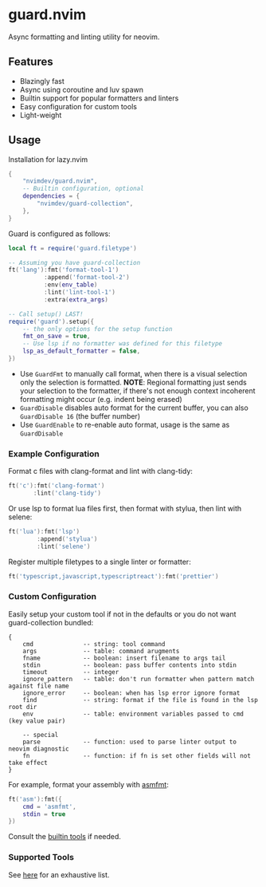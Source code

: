 # guard.nvim

Async formatting and linting utility for neovim.

## Features

- Blazingly fast
- Async using coroutine and luv spawn
- Builtin support for popular formatters and linters
- Easy configuration for custom tools
- Light-weight

## Usage

Installation for lazy.nvim

```lua
{
    "nvimdev/guard.nvim",
    -- Builtin configuration, optional
    dependencies = {
        "nvimdev/guard-collection",
    },
}
```

Guard is configured as follows:

```lua
local ft = require('guard.filetype')

-- Assuming you have guard-collection
ft('lang'):fmt('format-tool-1')
          :append('format-tool-2')
          :env(env_table)
          :lint('lint-tool-1')
          :extra(extra_args)

-- Call setup() LAST!
require('guard').setup({
    -- the only options for the setup function
    fmt_on_save = true,
    -- Use lsp if no formatter was defined for this filetype
    lsp_as_default_formatter = false,
})
```

- Use `GuardFmt` to manually call format, when there is a visual selection only the selection is formatted. **NOTE**: Regional formatting just sends your selection to the formatter, if there's not enough context incoherent formatting might occur (e.g. indent being erased)
- `GuardDisable` disables auto format for the current buffer, you can also `GuardDisable 16` (the buffer number)
- Use `GuardEnable` to re-enable auto format, usage is the same as `GuardDisable`

### Example Configuration

Format c files with clang-format and lint with clang-tidy:

```lua
ft('c'):fmt('clang-format')
       :lint('clang-tidy')
```

Or use lsp to format lua files first, then format with stylua, then lint with selene:

```lua
ft('lua'):fmt('lsp')
        :append('stylua')
        :lint('selene')
```

Register multiple filetypes to a single linter or formatter:

```lua
ft('typescript,javascript,typescriptreact'):fmt('prettier')
```

### Custom Configuration

Easily setup your custom tool if not in the defaults or you do not want guard-collection bundled:

```
{
    cmd              -- string: tool command
    args             -- table: command arugments
    fname            -- boolean: insert filename to args tail
    stdin            -- boolean: pass buffer contents into stdin
    timeout          -- integer
    ignore_pattern   -- table: don't run formatter when pattern match against file name
    ignore_error     -- boolean: when has lsp error ignore format
    find             -- string: format if the file is found in the lsp root dir
    env              -- table: environment variables passed to cmd (key value pair)

    -- special
    parse            -- function: used to parse linter output to neovim diagnostic
    fn               -- function: if fn is set other fields will not take effect
}
```

For example, format your assembly with [asmfmt](https://github.com/klauspost/asmfmt):

```lua
ft('asm'):fmt({
    cmd = 'asmfmt',
    stdin = true
})
```

Consult the [builtin tools](https://github.com/nvimdev/guard-collection/tree/main/lua/guard-collection) if needed.

### Supported Tools

See [here](https://github.com/nvimdev/guard-collection) for an exhaustive list.

